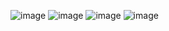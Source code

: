 ![image](https://user-images.githubusercontent.com/115066261/197976643-9ba43a0c-738e-4187-bcbf-73c9fc6099b4.png)
![image](https://user-images.githubusercontent.com/115066261/197977278-6af58826-c306-4a32-8677-92a581bc5fe9.png)
![image](https://user-images.githubusercontent.com/115066261/197978811-e8431296-a04f-4975-ad3b-c8f327933116.png)
![image](https://user-images.githubusercontent.com/115066261/197980494-d023a85f-ed04-4af3-92f1-67134a8bafae.png)
